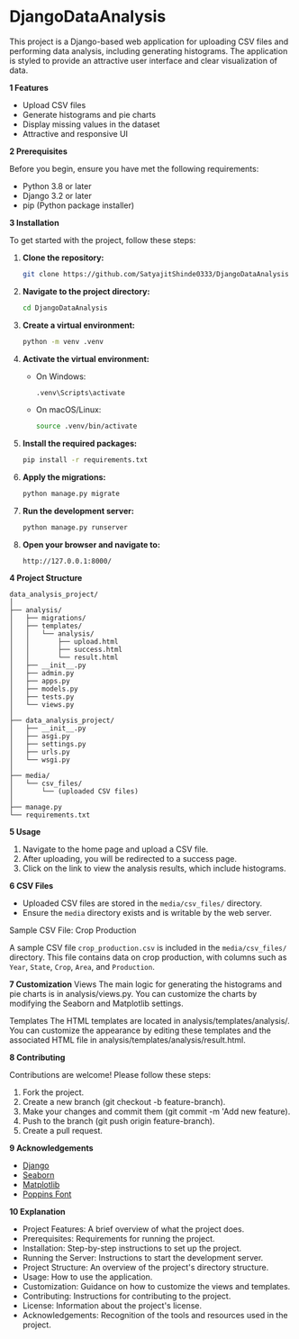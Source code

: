 # DjangoDataAnalysis


This project is a Django-based web application for uploading CSV files and performing data analysis, including generating histograms. The application is styled to provide an attractive user interface and clear visualization of data.

**1 Features**

- Upload CSV files
- Generate histograms and pie charts
- Display missing values in the dataset
- Attractive and responsive UI

**2 Prerequisites**

Before you begin, ensure you have met the following requirements:
- Python 3.8 or later
- Django 3.2 or later
- pip (Python package installer)

**3 Installation**

To get started with the project, follow these steps:

1. **Clone the repository:**
   ```bash
   git clone https://github.com/SatyajitShinde0333/DjangoDataAnalysis
   ```

2. **Navigate to the project directory:**
   ```bash
   cd DjangoDataAnalysis
   ```

3. **Create a virtual environment:**
   ```bash
   python -m venv .venv
   ```

4. **Activate the virtual environment:**
   - On Windows:
     ```bash
     .venv\Scripts\activate
     ```
   - On macOS/Linux:
     ```bash
     source .venv/bin/activate
     ```

5. **Install the required packages:**
   ```bash
   pip install -r requirements.txt
   ```

6. **Apply the migrations:**
   ```bash
   python manage.py migrate
   ```

7. **Run the development server:**
   ```bash
   python manage.py runserver
   ```

8. **Open your browser and navigate to:**
   ```
   http://127.0.0.1:8000/
   ```
**4 Project Structure**

```plaintext
data_analysis_project/
│
├── analysis/
│   ├── migrations/
│   ├── templates/
│   │   └── analysis/
│   │       ├── upload.html
│   │       ├── success.html
│   │       └── result.html
│   ├── __init__.py
│   ├── admin.py
│   ├── apps.py
│   ├── models.py
│   ├── tests.py
│   └── views.py
│
├── data_analysis_project/
│   ├── __init__.py
│   ├── asgi.py
│   ├── settings.py
│   ├── urls.py
│   └── wsgi.py
│
├── media/
│   └── csv_files/
│       └── (uploaded CSV files)
│
├── manage.py
└── requirements.txt

```


**5 Usage**

1. Navigate to the home page and upload a CSV file.
2. After uploading, you will be redirected to a success page.
3. Click on the link to view the analysis results, which include histograms.

**6 CSV Files**

- Uploaded CSV files are stored in the `media/csv_files/` directory.
- Ensure the `media` directory exists and is writable by the web server.

 Sample CSV File: Crop Production

A sample CSV file `crop_production.csv` is included in the `media/csv_files/` directory. This file contains data on crop production, with columns such as `Year`, `State`, `Crop`, `Area`, and `Production`. 

**7 Customization**
Views
The main logic for generating the histograms and pie charts is in analysis/views.py. You can customize the charts by modifying the Seaborn and Matplotlib settings.

Templates
The HTML templates are located in analysis/templates/analysis/. You can customize the appearance by editing these templates and the associated HTML file in analysis/templates/analysis/result.html.

**8 Contributing**

Contributions are welcome! Please follow these steps:

1. Fork the project.
2. Create a new branch (git checkout -b feature-branch).
3. Make your changes and commit them (git commit -m 'Add new feature).
4. Push to the branch (git push origin feature-branch).
5. Create a pull request.

**9 Acknowledgements**

- [Django](https://www.djangoproject.com/)
- [Seaborn](https://seaborn.pydata.org/)
- [Matplotlib](https://matplotlib.org/)
- [Poppins Font](https://fonts.google.com/specimen/Poppins)


**10 Explanation**

- Project Features: A brief overview of what the project does.
- Prerequisites: Requirements for running the project.
- Installation: Step-by-step instructions to set up the project.
- Running the Server: Instructions to start the development server.
- Project Structure: An overview of the project's directory structure.
- Usage: How to use the application.
- Customization: Guidance on how to customize the views and templates.
- Contributing: Instructions for contributing to the project.
- License: Information about the project's license.
- Acknowledgements: Recognition of the tools and resources used in the project.



